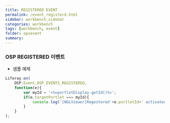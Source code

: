 ```yaml
---
title: REGISTERED EVENT
permalink: /event_registerd.html
sidebar: workbench_sidebar
categories: workbench
tags: [workbench, event]
folder: opsevent
summary:
---
```


### OSP REGISTERED 이벤트

- 샘플 예제
```javascript
Liferay.on(
	OSP.Event.OSP_EVENTS_REGISTERED,
	function(e){
		var myId = '<%=portletDisplay.getId()%>';
		if(e.targetPortlet === myId){
			console.log('[NGLViewer]Regestered'+e.portletId+' activated. '+new Date()+']');
		}
	}
);
```
